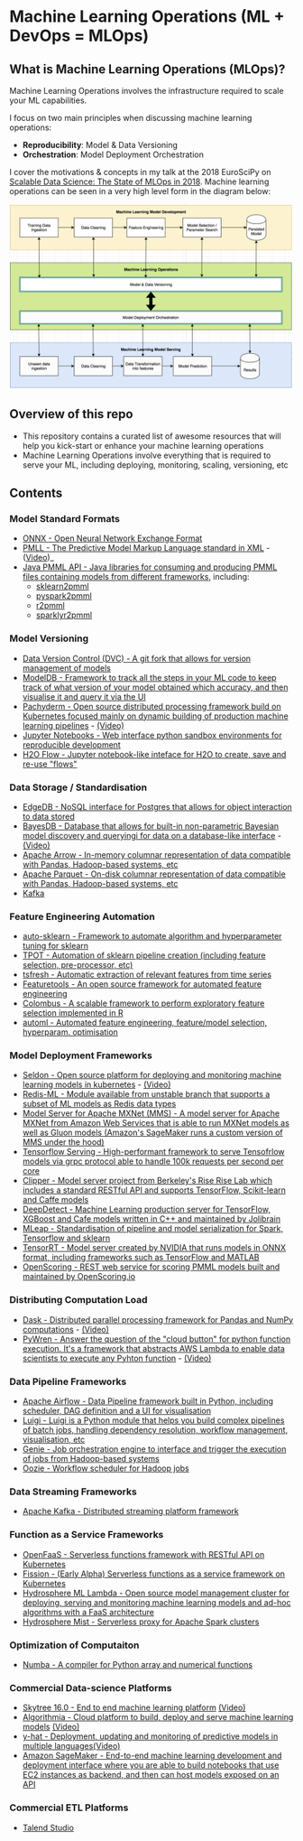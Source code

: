 # Machine Learning Operations (ML + DevOps = MLOps)

## What is Machine Learning Operations (MLOps)?

Machine Learning Operations involves the infrastructure required to scale your ML capabilities.

I focus on two main principles when discussing machine learning operations:
* **Reproducibility**: Model & Data Versioning
* **Orchestration**: Model Deployment Orchestration

I cover the motivations & concepts in my talk at the 2018 EuroSciPy on [Scalable Data Science: The State of MLOps in 2018](https://axsauze.github.io/scalable-data-science/#/). Machine learning operations can be seen in a very high level form in the diagram below:

![](images/mlops1.png)


## Overview of this repo

* This repository contains a curated list of awesome resources that will help you kick-start or enhance your machine learning operations
* Machine Learning Operations involve everything that is required to serve your ML, including deploying, monitoring, scaling, versioning, etc

## Contents


### Model Standard Formats
* [ONNX - Open Neural Network Exchange Format](https://github.com/onnx/onnx)
* [PMLL - The Predictive Model Markup Language standard in XML](http://dmg.org/pmml/v4-3/GeneralStructure.html) - ([Video](https://www.youtube.com/watch?v=_5pZm2PZ8Q8))_
* [Java PMML API - Java libraries for consuming and producing PMML files containing models from different frameworks](https://github.com/jpmml), including:
    * [sklearn2pmml](https://github.com/jpmml/jpmml-sklearn)
    * [pyspark2pmml](https://github.com/jpmml/pyspark2pmml)
    * [r2pmml](https://github.com/jpmml/r2pmml)
    * [sparklyr2pmml](https://github.com/jpmml/sparklyr2pmml)

### Model Versioning
* [Data Version Control (DVC) - A git fork that allows for version management of models](https://dvc.org/)
* [ModelDB - Framework to track all the steps in your ML code to keep track of what version of your model obtained which accuracy, and then visualise it and query it via the UI](https://mitdbg.github.io/modeldb/)
* [Pachyderm - Open source distributed processing framework build on Kubernetes focused mainly on dynamic building of production machine learning pipelines](https://github.com/pachyderm/pachyderm) - [(Video)](https://www.youtube.com/watch?v=LamKVhe2RSM&t=1167s)
* [Jupyter Notebooks - Web interface python sandbox environments for reproducible development](http://jupyter.org/)
* [H2O Flow - Jupyter notebook-like inteface for H2O to create, save and re-use "flows"](https://www.h2o.ai/download/)


### Data Storage / Standardisation
* [EdgeDB - NoSQL interface for Postgres that allows for object interaction to data stored](https://edgedb.com/)
* [BayesDB - Database that allows for built-in non-parametric Bayesian model discovery and queryingi for data on a database-like interface](http://probcomp.csail.mit.edu/bayesdb/) - [(Video)](https://www.youtube.com/watch?v=2ws84s6iD1o)
* [Apache Arrow - In-memory columnar representation of data compatible with Pandas, Hadoop-based systems, etc](https://arrow.apache.org/)
* [Apache Parquet - On-disk columnar representation of data compatible with Pandas, Hadoop-based systems, etc](https://parquet.apache.org/)
* [Kafka]()

### Feature Engineering Automation
* [auto-sklearn - Framework to automate algorithm and hyperparameter tuning for sklearn](https://automl.github.io/auto-sklearn/stable/)
* [TPOT - Automation of sklearn pipeline creation (including feature selection, pre-processor, etc)](https://epistasislab.github.io/tpot/)
* [tsfresh - Automatic extraction of relevant features from time series](https://github.com/blue-yonder/tsfresh)
* [Featuretools - An open source framework for automated feature engineering](https://www.featuretools.com/)
* [Colombus - A scalable framework to perform exploratory feature selection implemented in R](http://i.stanford.edu/hazy/victor/columbus/)
* [automl - Automated feature engineering, feature/model selection, hyperparam. optimisation](https://github.com/ClimbsRocks/automl)


### Model Deployment Frameworks
* [Seldon - Open source platform for deploying and monitoring machine learning models in kubernetes](https://github.com/SeldonIO/seldon-core) - [(Video)](https://www.youtube.com/watch?v=pDlapGtecbY)
* [Redis-ML - Module available from unstable branch that supports a subset of ML models as Redis data types](https://github.com/RedisLabsModules/redis-ml)
* [Model Server for Apache MXNet (MMS) - A model server for Apache MXNet from Amazon Web Services that is able to run MXNet models as well as Gluon models (Amazon's SageMaker runs a custom version of MMS under the hood)](https://github.com/awslabs/mxnet-model-server)
* [Tensorflow Serving - High-performant framework to serve Tensofrlow models via grpc protocol able to handle 100k requests per second per core](https://www.tensorflow.org/serving/)
* [Clipper - Model server project from Berkeley's Rise Rise Lab which includes a standard RESTful API and supports TensorFlow, Scikit-learn and Caffe models](http://clipper.ai/)
* [DeepDetect - Machine Learning production server for TensorFlow, XGBoost and Cafe models written in C++ and maintained by Jolibrain](https://github.com/beniz/deepdetect)
* [MLeap - Standardisation of pipeline and model serialization for Spark, Tensorflow and sklearn](https://github.com/combust/mleap)
* [TensorRT - Model server created by NVIDIA that runs models in ONNX format, including frameworks such as TensorFlow and MATLAB](https://docs.nvidia.com/deeplearning/sdk/tensorrt-developer-guide/index.html)
* [OpenScoring - REST web service for scoring PMML models built and maintained by OpenScoring.io](https://github.com/openscoring/openscoring)

### Distributing Computation Load
* [Dask - Distributed parallel processing framework for Pandas and NumPy computations](http://dask.pydata.org/en/latest/) - [(Video)](https://www.youtube.com/watch?v=RA_2qdipVng)
* [PyWren - Answer the question of the "cloud button" for python function execution. It's a framework that abstracts AWS Lambda to enable data scientists to execute any Pyhton function](http://pywren.io) - [(Video)](https://www.youtube.com/watch?v=OskQytBBdJU)

### Data Pipeline Frameworks
* [Apache Airflow - Data Pipeline framework built in Python, including scheduler, DAG definition and a UI for visualisation](https://airflow.apache.org/)
* [Luigi - Luigi is a Python module that helps you build complex pipelines of batch jobs, handling dependency resolution, workflow management, visualisation, etc](https://github.com/spotify/luigi)
* [Genie - Job orchestration engine to interface and trigger the execution of jobs from Hadoop-based systems](https://github.com/Netflix/genie)
* [Oozie - Workflow scheduler for Hadoop jobs](http://oozie.apache.org/)

### Data Streaming Frameworks
* [Apache Kafka - Distributed streaming platform framework](https://kafka.apache.org/)

### Function as a Service Frameworks
* [OpenFaaS - Serverless functions framework with RESTful API on Kubernetes](https://github.com/openfaas/faas)
* [Fission - (Early Alpha) Serverless functions as a service framework on Kubernetes](https://github.com/fission/fission)
* [Hydrosphere ML Lambda - Open source model management cluster for deploying, serving and monitoring machine learning models and ad-hoc algorithms with a FaaS architecture](https://github.com/Hydrospheredata/hydro-serving)
* [Hydrosphere Mist - Serverless proxy for Apache Spark clusters](https://github.com/Hydrospheredata/mist)

### Optimization of Computaiton
* [Numba - A compiler for Python array and numerical functions](https://github.com/numba/numba)

### Commercial Data-science Platforms
* [Skytree 16.0 - End to end machine learning platform](http://skytree.net) [(Video)](https://www.youtube.com/watch?v=XuCwpnU-F1k)
* [Algorithmia - Cloud platform to build, deploy and serve machine learning models](https://algorithmia.com/) [(Video)](https://www.youtube.com/watch?v=qcsrPY0koyY)
* [y-hat - Deployment, updating and monitoring of predictive models in multiple languages](https://www.yhat.com/)[(Video)](https://www.youtube.com/watch?v=YiEjaWwzS_w)
* [Amazon SageMaker - End-to-end machine learning development and deployment interface where you are able to build notebooks that use EC2 instances as backend, and then can host models exposed on an API](https://aws.amazon.com/sagemaker/)

### Commercial ETL Platforms
* [Talend Studio](https://www.talend.com/)


